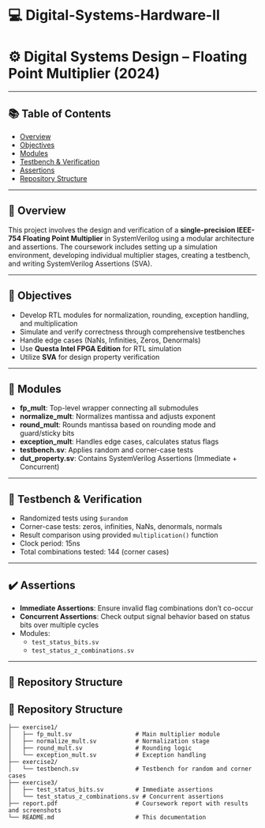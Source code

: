 # 💻 Digital-Systems-Hardware-II
# ⚙️ Digital Systems Design – Floating Point Multiplier (2024)


---

## 📚 Table of Contents
- [Overview](#overview)
- [Objectives](#objectives)
- [Modules](#modules)
- [Testbench & Verification](#testbench--verification)
- [Assertions](#assertions)
- [Repository Structure](#repository-structure)

---

## 🧠 Overview

This project involves the design and verification of a **single-precision IEEE-754 Floating Point Multiplier** in SystemVerilog using a modular architecture and assertions. The coursework includes setting up a simulation environment, developing individual multiplier stages, creating a testbench, and writing SystemVerilog Assertions (SVA).

---

## 🎯 Objectives

- Develop RTL modules for normalization, rounding, exception handling, and multiplication
- Simulate and verify correctness through comprehensive testbenches
- Handle edge cases (NaNs, Infinities, Zeros, Denormals)
- Use **Questa Intel FPGA Edition** for RTL simulation
- Utilize **SVA** for design property verification

---

## 🧩 Modules

- **fp_mult**: Top-level wrapper connecting all submodules  
- **normalize_mult**: Normalizes mantissa and adjusts exponent  
- **round_mult**: Rounds mantissa based on rounding mode and guard/sticky bits  
- **exception_mult**: Handles edge cases, calculates status flags  
- **testbench.sv**: Applies random and corner-case tests  
- **dut_property.sv**: Contains SystemVerilog Assertions (Immediate + Concurrent)

---

## 🧪 Testbench & Verification

- Randomized tests using `$urandom`  
- Corner-case tests: zeros, infinities, NaNs, denormals, normals  
- Result comparison using provided `multiplication()` function  
- Clock period: 15ns  
- Total combinations tested: 144 (corner cases)

---

## ✔️ Assertions

- **Immediate Assertions**: Ensure invalid flag combinations don’t co-occur  
- **Concurrent Assertions**: Check output signal behavior based on status bits over multiple cycles  
- Modules:
  - `test_status_bits.sv`  
  - `test_status_z_combinations.sv`

---

## 📁 Repository Structure
## 📁 Repository Structure
```
├── exercise1/
│   ├── fp_mult.sv                  # Main multiplier module
│   ├── normalize_mult.sv           # Normalization stage
│   ├── round_mult.sv               # Rounding logic
│   └── exception_mult.sv           # Exception handling
├── exercise2/
│   └── testbench.sv                # Testbench for random and corner cases
├── exercise3/
│   ├── test_status_bits.sv         # Immediate assertions
│   └── test_status_z_combinations.sv # Concurrent assertions
├── report.pdf                      # Coursework report with results and screenshots
└── README.md                       # This documentation
```
